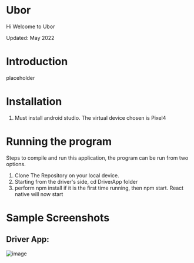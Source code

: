 # Ubor
Hi
Welcome to Ubor


Updated: May 2022

# Introduction

placeholder

# Installation
1. Must install android studio. The virtual device chosen is Pixel4

# Running the program
Steps to compile and run this application, the program can be run from two options.

1. Clone The Repository on your local device.
2. Starting from the driver's side, cd DriverApp folder
3. perform npm install if it is the first time running, then npm start. React native will now start


# Sample Screenshots

## Driver App: 
![image](https://user-images.githubusercontent.com/77874716/168176866-7609efff-24a5-4e15-86ca-edcb745a5bbd.png)